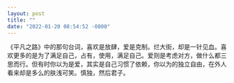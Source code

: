 ```yaml
---
layout: post
title: ""
date: "2022-01-20 08:54:52 -0800"
---
```


《平凡之路》中的那句台词，喜欢是放肆，爱是克制。烂大街，却是一针见血。喜欢更多的是为了满足自己，占有，使用，满足自己。爱则是考虑对方，做什么都三思而行。但有时你以为是爱，其实是自己习惯了依赖，你以为的独立自由，在外人看来却是多么的肤浅可笑。慎独，然后君子。
